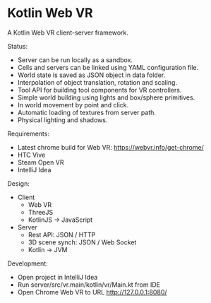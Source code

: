 # Kotlin Web VR

A Kotlin Web VR client-server framework.

Status:
 * Server can be run locally as a sandbox.
 * Cells and servers can be linked using YAML configuration file.
 * World state is saved as JSON object in data folder.
 * Interpolation of object translation, rotation and scaling.
 * Tool API for building tool components for VR controllers.
 * Simple world building using lights and box/sphere primitives.
 * In world movement by point and click.
 * Automatic loading of textures from server path.
 * Physical lighting and shadows.

Requirements:
 * Latest chrome build for Web VR: https://webvr.info/get-chrome/
 * HTC Vive
 * Steam Open VR
 * IntelliJ Idea

Design:
 * Client
    * Web VR
    * ThreeJS
    * KotlinJS -> JavaScript
 * Server
    * Rest API: JSON / HTTP
    * 3D scene synch: JSON / Web Socket
    * Kotlin -> JVM
    
Development:

* Open project in IntelliJ Idea
* Run server/src/vr.main/kotlin/vr/Main.kt from IDE
* Open Chrome Web VR to URL http://127.0.0.1:8080/